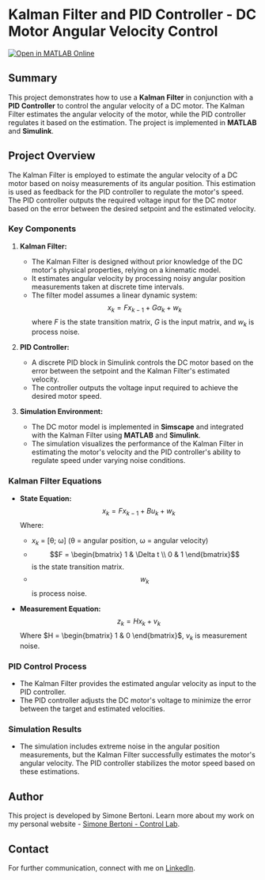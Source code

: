# Kalman Filter and PID Controller - DC Motor Angular Velocity Control

[![Open in MATLAB Online](https://www.mathworks.com/images/responsive/global/open-in-matlab-online.svg)](https://matlab.mathworks.com/open/github/v1?repo=simorxb/Kalman-Filter-DC-Motor-PID)

## Summary
This project demonstrates how to use a **Kalman Filter** in conjunction with a **PID Controller** to control the angular velocity of a DC motor. The Kalman Filter estimates the angular velocity of the motor, while the PID controller regulates it based on the estimation. The project is implemented in **MATLAB** and **Simulink**.

## Project Overview
The Kalman Filter is employed to estimate the angular velocity of a DC motor based on noisy measurements of its angular position. This estimation is used as feedback for the PID controller to regulate the motor's speed. The PID controller outputs the required voltage input for the DC motor based on the error between the desired setpoint and the estimated velocity.

### Key Components
1. **Kalman Filter:**
   - The Kalman Filter is designed without prior knowledge of the DC motor's physical properties, relying on a kinematic model.
   - It estimates angular velocity by processing noisy angular position measurements taken at discrete time intervals.
   - The filter model assumes a linear dynamic system:
     $$x_k = F x_{k-1} + G \alpha_k + w_k$$
     where $F$ is the state transition matrix, $G$ is the input matrix, and $w_k$ is process noise.
     
2. **PID Controller:**
   - A discrete PID block in Simulink controls the DC motor based on the error between the setpoint and the Kalman Filter's estimated velocity.
   - The controller outputs the voltage input required to achieve the desired motor speed.

3. **Simulation Environment:**
   - The DC motor model is implemented in **Simscape** and integrated with the Kalman Filter using **MATLAB** and **Simulink**.
   - The simulation visualizes the performance of the Kalman Filter in estimating the motor's velocity and the PID controller's ability to regulate speed under varying noise conditions.

### Kalman Filter Equations
- **State Equation:**
  $$x_k = F x_{k-1} + B u_k + w_k$$
  Where:
  - $x_k$ = [θ; ω] (θ = angular position, ω = angular velocity)
  - $$F = \begin{bmatrix} 1 & \Delta t \\ 0 & 1 \end{bmatrix}$$ is the state transition matrix.
  - $$w_k$$ is process noise.

- **Measurement Equation:**
  $$ z_k = H x_k + v_k $$
  Where $H = \begin{bmatrix} 1 & 0 \end{bmatrix}$, $v_k$ is measurement noise.

### PID Control Process
- The Kalman Filter provides the estimated angular velocity as input to the PID controller.
- The PID controller adjusts the DC motor's voltage to minimize the error between the target and estimated velocities.

### Simulation Results
- The simulation includes extreme noise in the angular position measurements, but the Kalman Filter successfully estimates the motor's angular velocity. The PID controller stabilizes the motor speed based on these estimations.

## Author
This project is developed by Simone Bertoni. Learn more about my work on my personal website - [Simone Bertoni - Control Lab](https://simonebertonilab.com/).

## Contact
For further communication, connect with me on [LinkedIn](https://www.linkedin.com/in/simone-bertoni-control-eng/).
